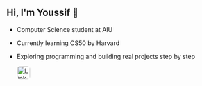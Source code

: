## Hi, I'm Youssif 👋

- Computer Science student at AIU  
- Currently learning CS50 by Harvard  
- Exploring programming and building real projects step by step  


  <a href="https://www.linkedin.com/in/youssif-nour-593b49344" target="_blank">
    <img src="https://cdn-icons-png.flaticon.com/512/174/174857.png" alt="LinkedIn" width="30" style="border-radius: 6px; margin-right: 20px;">
  </a>
</p>
